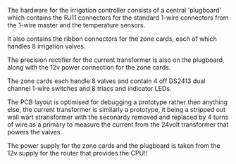 The hardware for the irrigation controller consists of a central 'plugboard' which contains the
RJ11 connectors for the standard 1-wire connectors from the 1-wire master and the temperature sensors.

It also contains the ribbon connectors for the zone cards, each of which handles 8 irrigation valves.

The precision rectifier for the current transformer is also on the plugboard, along with the 12v power 
connection for the zone cards.


The zone cards each handle 8 valves and contain 4 off DS2413 dual channel 1-wire switches and 8 triacs
and indicator LEDs.

The PCB layout is optimised for debugging a prototype rather then anything else, the current transformer 
is similarly a prototype, it being a stripped out wall wart stransformer with the seconardy removed
and replaced by 4 turns of wire as a primary to measure the current from the 24volt transformer that
powers the valves.

The power supply for the zone cards and the plugboard is taken from the 12v supply for the router
that provides the CPU!!




